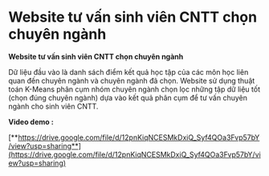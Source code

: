 # Website tư vấn sinh viên CNTT chọn chuyên ngành
**Website tư vấn sinh viên CNTT chọn chuyên ngành**

Dữ liệu đầu vào là danh sách điểm kết quả học tập của các môn học liên quan đến chuyên ngành và chuyên ngành đã chọn. Website sử dụng thuật toán K-Means phân cụm nhóm chuyên ngành chọn lọc những tập dữ liệu tốt (chọn đúng chuyên ngành) dựa vào kết quả phân cụm để tư vấn chuyên ngành cho sinh viên CNTT.

**Video demo :** 

[**https://drive.google.com/file/d/12pnKiqNCESMkDxiQ_Syf4QOa3Fvp57bY/view?usp=sharing**](https://drive.google.com/file/d/12pnKiqNCESMkDxiQ_Syf4QOa3Fvp57bY/view?usp=sharing)



